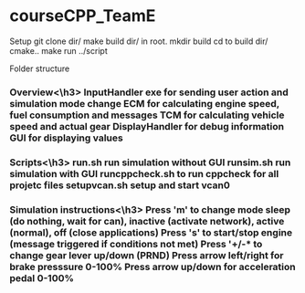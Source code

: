 <h1>courseCPP_TeamE</h1>


Setup
git clone dir/
make build dir/ in root. mkdir build
cd to build dir/
cmake..
make
run ../script

Folder structure


<h3>Overview<\h3>  
InputHandler exe for sending user action and simulation mode change  
ECM for calculating engine speed, fuel consumption and messages  
TCM for calculating vehicle speed and actual gear  
DisplayHandler for debug information  
GUI for displaying values  

<h3>Scripts<\h3>  
run.sh run simulation without GUI  
runsim.sh run simulation with GUI  
runcppcheck.sh to run cppcheck for all projetc files  
setupvcan.sh setup and start vcan0  

<h3>Simulation instructions<\h3>  
Press 'm' to change mode sleep (do nothing, wait for can), inactive (activate network), active (normal), off (close applications)  
Press 's' to start/stop engine (message triggered if conditions not met)  
Press '+/-* to change gear lever up/down (PRND)  
Press arrow left/right for brake presssure 0-100%   
Press arrow up/down for acceleration pedal 0-100%  
